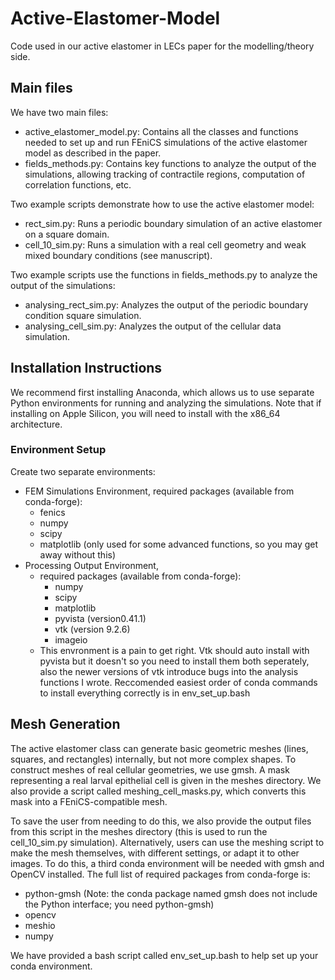 # Active-Elastomer-Model
Code used in our active elastomer in LECs paper for the modelling/theory side.

## Main files
We have two main files:
  - active_elastomer_model.py: Contains all the classes and functions needed to set up and run FEniCS simulations of the active elastomer model as described in the paper.
  - fields_methods.py: Contains key functions to analyze the output of the simulations, allowing tracking of contractile regions, computation of correlation functions, etc.

Two example scripts demonstrate how to use the active elastomer model:
  - rect_sim.py: Runs a periodic boundary simulation of an active elastomer on a square domain.
  - cell_10_sim.py: Runs a simulation with a real cell geometry and weak mixed boundary conditions (see manuscript).

Two example scripts use the functions in fields_methods.py to analyze the output of the simulations:
  - analysing_rect_sim.py: Analyzes the output of the periodic boundary condition square simulation.
  - analysing_cell_sim.py: Analyzes the output of the cellular data simulation.

## Installation Instructions

We recommend first installing Anaconda, which allows us to use separate Python environments for running and analyzing the simulations. Note that if installing on Apple Silicon, you will need to install with the x86_64 architecture.

### Environment Setup

Create two separate environments:
  - FEM Simulations Environment, required packages (available from conda-forge):
    - fenics
    - numpy
    - scipy
    - matplotlib (only used for some advanced functions, so you may get away without this)
  - Processing Output Environment,
    - required packages (available from conda-forge):
      - numpy
      - scipy
      - matplotlib
      - pyvista (version0.41.1)
      - vtk (version 9.2.6)
      - imageio
    - This envronment is a pain to get right. Vtk should auto install with pyvista but it doesn't so you need to install them both seperately, also the newer versions of vtk introduce bugs into the analysis functions I wrote. Reccomended easiest order of conda commands to install everything correctly is in env_set_up.bash

## Mesh Generation

The active elastomer class can generate basic geometric meshes (lines, squares, and rectangles) internally, but not more complex shapes. To construct meshes of real cellular geometries, we use gmsh. A mask representing a real larval epithelial cell is given in the meshes directory. We also provide a script called meshing_cell_masks.py, which converts this mask into a FEniCS-compatible mesh.

To save the user from needing to do this, we also provide the output files from this script in the meshes directory (this is used to run the cell_10_sim.py simulation). Alternatively, users can use the meshing script to make the mesh themselves, with different settings, or adapt it to other images. To do this, a third conda environment will be needed with gmsh and OpenCV installed. The full list of required packages from conda-forge is:
  - python-gmsh (Note: the conda package named gmsh does not include the Python interface; you need python-gmsh)
  - opencv
  - meshio
  - numpy

We have provided a bash script called env_set_up.bash to help set up your conda environment.
